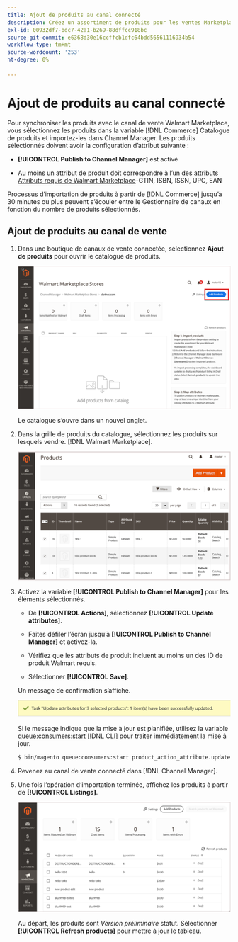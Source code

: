```yaml
---
title: Ajout de produits au canal connecté
description: Créez un assortiment de produits pour les ventes Marketplace en ajoutant des produits du catalogue au canal de vente.
exl-id: 00932df7-bdc7-42a1-b269-88dffcc918bc
source-git-commit: e6368d30e16ccffcb1dfc64bdd56561116934b54
workflow-type: tm+mt
source-wordcount: '253'
ht-degree: 0%

---
```



# Ajout de produits au canal connecté

Pour synchroniser les produits avec le canal de vente Walmart Marketplace, vous sélectionnez les produits dans la variable [!DNL Commerce] Catalogue de produits et importez-les dans Channel Manager. Les produits sélectionnés doivent avoir la configuration d’attribut suivante :

- **[!UICONTROL Publish to Channel Manager]** est activé

- Au moins un attribut de produit doit correspondre à l’un des attributs [Attributs requis de Walmart Marketplace](map-product-attributes-for-matching.md)-GTIN, ISBN, ISSN, UPC, EAN

Processus d’importation de produits à partir de [!DNL Commerce] jusqu’à 30 minutes ou plus peuvent s’écouler entre le Gestionnaire de canaux en fonction du nombre de produits sélectionnés.

## Ajout de produits au canal de vente

1. Dans une boutique de canaux de vente connectée, sélectionnez **Ajout de produits** pour ouvrir le catalogue de produits.

   ![Ajout de produits au canal connecté](assets/add-initial-products-to-connected-channel.png)

   Le catalogue s’ouvre dans un nouvel onglet.

1. Dans la grille de produits du catalogue, sélectionnez les produits sur lesquels vendre. [!DNL Walmart Marketplace].

   ![Envoyer les produits au canal connecté](assets/select-products-from-catalog.png)

1. Activez la variable **[!UICONTROL Publish to Channel Manager]** pour les éléments sélectionnés.

   - De **[!UICONTROL Actions]**, sélectionnez **[!UICONTROL Update attributes]**.

   - Faites défiler l’écran jusqu’à **[!UICONTROL Publish to Channel Manager]** et activez-la.

   - Vérifiez que les attributs de produit incluent au moins un des ID de produit Walmart requis.

   - Sélectionner **[!UICONTROL Save]**.

   Un message de confirmation s’affiche.

   ![Message de confirmation d’importation de produit du catalogue au canal de vente](assets/product-import-from-catalog-confirmation.png)

   Si le message indique que la mise à jour est planifiée, utilisez la variable [queue:consumers:start](https://devdocs.magento.com/guides/v2.4/config-guide/cli/config-cli-subcommands-queue.html) [!DNL CLI] pour traiter immédiatement la mise à jour.

   ```bash
   $ bin/magento queue:consumers:start product_action_attribute.update
   ```

1. Revenez au canal de vente connecté dans [!DNL Channel Manager].

1. Une fois l’opération d’importation terminée, affichez les produits à partir de **[!UICONTROL Listings]**.

   ![Produits importés sur le canal de vente connecté](assets/products-in-marketplace-sales-channel.png)

   Au départ, les produits sont *Version préliminaire* statut. Sélectionner **[!UICONTROL Refresh products]** pour mettre à jour le tableau.

